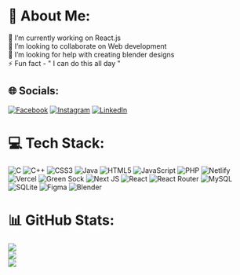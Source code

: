 # 💫 About Me:
🔭 I’m currently working on React.js<br>👯 I’m looking to collaborate on Web development<br>🤝 I’m looking for help with creating blender designs<br>⚡ Fun fact - " I can do this all day "


## 🌐 Socials:
[![Facebook](https://img.shields.io/badge/Facebook-%231877F2.svg?logo=Facebook&logoColor=white)](https://en-gb.facebook.com/khatua.sambeet/) [![Instagram](https://img.shields.io/badge/Instagram-%23E4405F.svg?logo=Instagram&logoColor=white)](https://www.instagram.com/sambeet_03/) [![LinkedIn](https://img.shields.io/badge/LinkedIn-%230077B5.svg?logo=linkedin&logoColor=white)](https://in.linkedin.com/in/sambeet-kumar-khatua-186bb7214) 

# 💻 Tech Stack:
![C](https://img.shields.io/badge/c-%2300599C.svg?style=flat&logo=c&logoColor=white) ![C++](https://img.shields.io/badge/c++-%2300599C.svg?style=flat&logo=c%2B%2B&logoColor=white) ![CSS3](https://img.shields.io/badge/css3-%231572B6.svg?style=flat&logo=css3&logoColor=white) ![Java](https://img.shields.io/badge/java-%23ED8B00.svg?style=flat&logo=java&logoColor=white) ![HTML5](https://img.shields.io/badge/html5-%23E34F26.svg?style=flat&logo=html5&logoColor=white) ![JavaScript](https://img.shields.io/badge/javascript-%23323330.svg?style=flat&logo=javascript&logoColor=%23F7DF1E) ![PHP](https://img.shields.io/badge/php-%23777BB4.svg?style=flat&logo=php&logoColor=white) ![Netlify](https://img.shields.io/badge/netlify-%23000000.svg?style=flat&logo=netlify&logoColor=#00C7B7) ![Vercel](https://img.shields.io/badge/vercel-%23000000.svg?style=flat&logo=vercel&logoColor=white) ![Green Sock](https://img.shields.io/badge/green%20sock-88CE02?style=flat&logo=greensock&logoColor=white) ![Next JS](https://img.shields.io/badge/Next-black?style=flat&logo=next.js&logoColor=white) ![React](https://img.shields.io/badge/react-%2320232a.svg?style=flat&logo=react&logoColor=%2361DAFB) ![React Router](https://img.shields.io/badge/React_Router-CA4245?style=flat&logo=react-router&logoColor=white) ![MySQL](https://img.shields.io/badge/mysql-%2300f.svg?style=flat&logo=mysql&logoColor=white) ![SQLite](https://img.shields.io/badge/sqlite-%2307405e.svg?style=flat&logo=sqlite&logoColor=white) 	![Figma](https://img.shields.io/badge/figma-%23F24E1E.svg?style=flat&logo=figma&logoColor=white) ![Blender](https://img.shields.io/badge/blender-%23F5792A.svg?style=flat&logo=blender&logoColor=white)
# 📊 GitHub Stats:
![](https://github-readme-stats.vercel.app/api?username=sambeetkumar&theme=nightowl&hide_border=false&include_all_commits=false&count_private=false)<br/>
![](https://github-readme-streak-stats.herokuapp.com/?user=sambeetkumar&theme=nightowl&hide_border=false)<br/>
![](https://github-readme-stats.vercel.app/api/top-langs/?username=sambeetkumar&theme=nightowl&hide_border=false&include_all_commits=false&count_private=false&layout=compact)


<!-- Proudly created with GPRM ( https://gprm.itsvg.in ) -->
